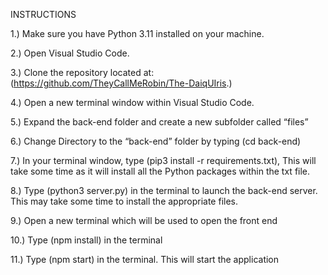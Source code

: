 INSTRUCTIONS

1.) Make sure you have Python 3.11 installed on your machine.

2.) Open Visual Studio Code.

3.) Clone the repository located at: (https://github.com/TheyCallMeRobin/The-DaiqUIris.)

4.) Open a new terminal window within Visual Studio Code.

5.) Expand the back-end folder and create a new subfolder called “files”

6.) Change Directory to the “back-end” folder by typing (cd back-end)

7.) In your terminal window, type (pip3 install -r requirements.txt), This will take some time as it will install all the Python packages within the txt file.

8.) Type (python3 server.py) in the terminal to launch the back-end server. This may take some time to install the appropriate files.

9.) Open a new terminal which will be used to open the front end

10.) Type (npm install) in the terminal

11.) Type (npm start) in the terminal. This will start the application
